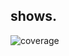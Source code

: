 ## shows.
![coverage](https://gitlab.com/mosaico-developers/mosaico-website/badges/master/coverage.svg?job=coverage)